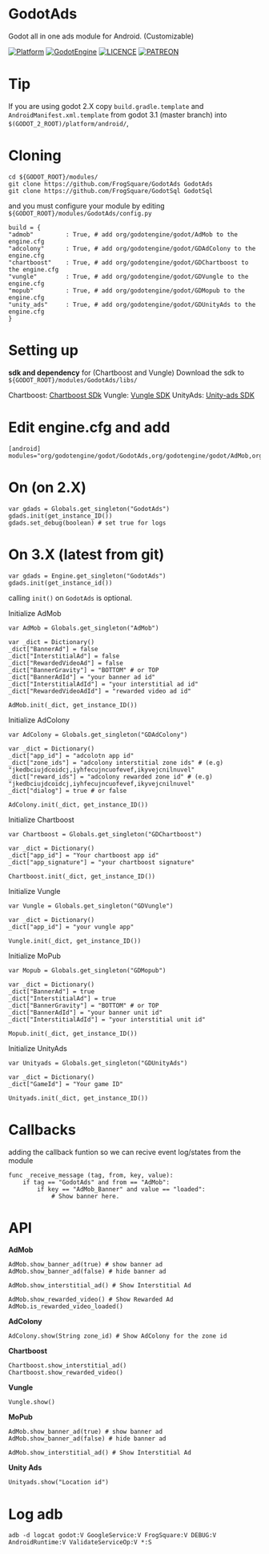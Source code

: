 # GodotAds
Godot all in one ads module for Android. (Customizable)

[![Platform](https://img.shields.io/badge/Platform-Android-green.svg)](https://github.com/FrogSquare/GodotFireBase)
[![GodotEngine](https://img.shields.io/badge/Godot_Engine-2.X%20/%203.X-blue.svg)](https://github.com/godotengine/godot)
[![LICENCE](https://img.shields.io/badge/License-Apache_V2-blue.svg)](https://www.apache.org/licenses/LICENSE-2.0)
[![PATREON](https://img.shields.io/badge/Patreon-support-yellow.svg)](https://www.patreon.com/bePatron?u=5130479)

# Tip
If you are using godot 2.X copy `build.gradle.template` and `AndroidManifest.xml.template` from godot 3.1 (master branch) into `$(GODOT_2_ROOT)/platform/android/`,

# Cloning
```
cd ${GODOT_ROOT}/modules/
git clone https://github.com/FrogSquare/GodotAds GodotAds
git clone https://github.com/FrogSquare/GodotSql GodotSql
```
 and you must configure your module by editing `${GODOT_ROOT}/modules/GodotAds/config.py`

```
build = {
"admob"         : True, # add org/godotengine/godot/AdMob to the engine.cfg
"adcolony"      : True, # add org/godotengine/godot/GDAdColony to the engine.cfg
"chartboost"    : True, # add org/godotengine/godot/GDChartboost to the engine.cfg
"vungle"        : True, # add org/godotengine/godot/GDVungle to the engine.cfg
"mopub"         : True, # add org/godotengine/godot/GDMopub to the engine.cfg
"unity_ads"     : True, # add org/godotengine/godot/GDUnityAds to the engine.cfg
}
```

# Setting up

**sdk and dependency** for (Chartboost and Vungle)
Download the sdk to `${GODOT_ROOT}/modules/GodotAds/libs/`

Chartboost: [Chartboost SDk](http://www.chartboo.st/sdk/android)
Vungle: [Vungle SDK](https://dashboard.vungle.com/dashboard/api/1/sdk/android?v=4)
UnityAds: [Unity-ads SDK](https://github.com/Unity-Technologies/unity-ads-android/releases/download/2.1.1/unity-ads.aar)

# Edit engine.cfg and add

```
[android]
modules="org/godotengine/godot/GodotAds,org/godotengine/godot/AdMob,org/godotengine/godot/GDAdColony,org/godotengine/godot/GDChartboost,org/godotengine/godot/GDVungle,org/godotengine/godot/GDMopub,org/godotengine/godot/GDUnityAds"
```

# On (on 2.X)

```
var gdads = Globals.get_singleton("GodotAds")
gdads.init(get_instance_ID())
gdads.set_debug(boolean) # set true for logs
```

# On 3.X (latest from git)

```
var gdads = Engine.get_singleton("GodotAds")
gdads.init(get_instance_id())
```

calling `init()` on `GodotAds` is optional.

Initialize AdMob

```
var AdMob = Globals.get_singleton("AdMob")

var _dict = Dictionary()
_dict["BannerAd"] = false
_dict["InterstitialAd"] = false
_dict["RewardedVideoAd"] = false
_dict["BannerGravity"] = "BOTTOM" # or TOP
_dict["BannerAdId"] = "your banner ad id"
_dict["InterstitialAdId"] = "your interstitial ad id"
_dict["RewardedVideoAdId"] = "rewarded video ad id"

AdMob.init(_dict, get_instance_ID())
```

Initialize AdColony
```
var AdColony = Globals.get_singleton("GDAdColony")

var _dict = Dictionary()
_dict["app_id"] = "adcolotn app id"
_dict["zone_ids"] = "adcolony interstitial zone ids" # (e.g) "jkedbciujdcoidcj,iyhfecujncuofevef,ikyvejcnilnuvel"
_dict["reward_ids"] = "adcolony rewarded zone id" # (e.g) "jkedbciujdcoidcj,iyhfecujncuofevef,ikyvejcnilnuvel"
_dict["dialog"] = true # or false

AdColony.init(_dict, get_instance_ID())
```

Initialize Chartboost
```
var Chartboost = Globals.get_singleton("GDChartboost")

var _dict = Dictionary()
_dict["app_id"] = "Your chartboost app id" 
_dict["app_signature"] = "your chartboost signature"

Chartboost.init(_dict, get_instance_ID())
```

Initialize Vungle
```
var Vungle = Globals.get_singleton("GDVungle")

var _dict = Dictionary()
_dict["app_id"] = "your vungle app"

Vungle.init(_dict, get_instance_ID())
```

Initialize MoPub
```
var Mopub = Globals.get_singleton("GDMopub")

var _dict = Dictionary()
_dict["BannerAd"] = true
_dict["InterstitialAd"] = true
_dict["BannerGravity"] = "BOTTOM" # or TOP
_dict["BannerAdId"] = "your banner unit id"
_dict["InterstitialAdId"] = "your interstitial unit id"

Mopub.init(_dict, get_instance_ID())
```

Initialize UnityAds
```
var Unityads = Globals.get_singleton("GDUnityAds")

var _dict = Dictionary()
_dict["GameId"] = "Your game ID"

Unityads.init(_dict, get_instance_ID())
```

# Callbacks
adding the callback funtion so we can recive event log/states from the module
```
func _receive_message (tag, from, key, value):
	if tag == "GodotAds" and from == "AdMob":
        if key == "AdMob_Banner" and value == "loaded":
            # Show banner here.
```

# API
**AdMob**
```
AdMob.show_banner_ad(true) # show banner ad
AdMob.show_banner_ad(false) # hide banner ad

AdMob.show_interstitial_ad() # Show Interstitial Ad

AdMob.show_rewarded_video() # Show Rewarded Ad
AdMob.is_rewarded_video_loaded()
```

**AdColony**
```
AdColony.show(String zone_id) # Show AdColony for the zone id
```

**Chartboost**
```
Chartboost.show_interstitial_ad()
Chartboost.show_rewarded_video()
```

**Vungle**
```
Vungle.show()
```

**MoPub**
```
AdMob.show_banner_ad(true) # show banner ad
AdMob.show_banner_ad(false) # hide banner ad

AdMob.show_interstitial_ad() # Show Interstitial Ad
```

**Unity Ads**
```
Unityads.show("Location id")
```

# Log adb
```
adb -d logcat godot:V GoogleService:V FrogSquare:V DEBUG:V AndroidRuntime:V ValidateServiceOp:V *:S
```
